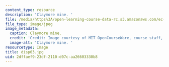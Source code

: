 ```yaml
---
content_type: resource
description: 'Claymore mine. '
file: /media/https%3A/open-learning-course-data-rc.s3.amazonaws.com/ec-s06-design-for-demining-spring-2007/2dffaef923df2110d07caa26603330b8_disp03.jpg
file_type: image/jpeg
image_metadata:
  caption: Claymore mine.
  credit: 'Credit: Image courtesy of MIT OpenCourseWare, course staff, and students.'
  image-alt: 'Claymore mine. '
resourcetype: Image
title: disp03.jpg
uid: 2dffaef9-23df-2110-d07c-aa26603330b8
---
```

